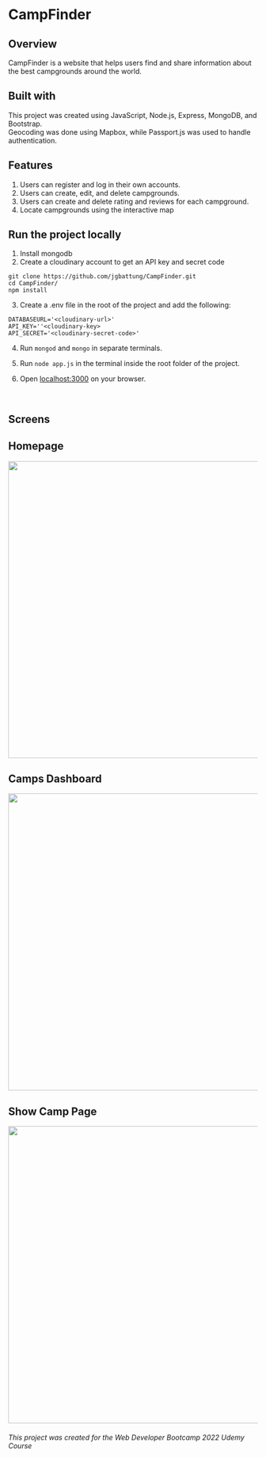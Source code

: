 # CampFinder

## Overview
CampFinder is a website that helps users find and share information about the best campgrounds around the world.

## Built with

This project was created using JavaScript, Node.js, Express, MongoDB, and Bootstrap. <br>
Geocoding was done using Mapbox, while Passport.js was used to handle authentication. 

## Features

1. Users can register and log in their own accounts.
2. Users can create, edit, and delete campgrounds.
3. Users can create and delete rating and reviews for each campground.
4. Locate campgrounds using the interactive map




## Run the project locally
1. Install mongodb
2. Create a cloudinary account to get an API key and secret code

```
git clone https://github.com/jgbattung/CampFinder.git
cd CampFinder/
npm install
```

3. Create a .env file in the root of the project and add the following:
```
DATABASEURL='<cloudinary-url>'
API_KEY=''<cloudinary-key>
API_SECRET='<cloudinary-secret-code>'
```

4. Run `mongod` and `mongo` in separate terminals. <br>
5. Run `node app.js` in the terminal inside the root folder of the project.

6. Open [localhost:3000](localhost:3000) on your browser.
<br>

## Screens
## Homepage
<!-- ![camp-home](https://user-images.githubusercontent.com/100396329/183911961-c95091f6-6236-4e2c-a605-863a9c8aa5c0.png | width=50) -->
<img src="https://user-images.githubusercontent.com/100396329/183911961-c95091f6-6236-4e2c-a605-863a9c8aa5c0.png" width=600px>

## Camps Dashboard
<img src="https://user-images.githubusercontent.com/100396329/183913771-adc04dcc-651c-4db9-ab3d-4e584d9983a2.png" width=600px>

## Show Camp Page
<img src="https://user-images.githubusercontent.com/100396329/183913883-d6bd8a36-9403-4b5b-955e-a21129310f9b.png" width=600px>

###### This project was created for the Web Developer Bootcamp 2022 Udemy Course

